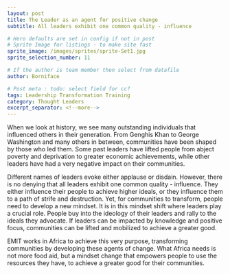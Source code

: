 ```yaml
---
layout: post
title: The Leader as an agent for positive change
subtitle: All leaders exhibit one common quality - influence

# Hero defaults are set in config if not in post
# Sprite Image for listings - to make site fast
sprite_image: /images/sprites/sprite-Set1.jpg
sprite_selection_number: 11

# If the author is team member then select from datafile
author: Borniface

# Post meta : todo: select field for cc?
tags: Leadership Transformation Training
category: Thought Leaders
excerpt_separator: <!--more-->
---
```


When we look at history, we see many outstanding individuals that influenced others in their generation. From Genghis Khan to George Washington and many others in between, communities have been shaped by those who led them. Some past leaders have lifted people from abject poverty and deprivation to greater economic achievements, while other leaders have had a very negative impact on their communities.

Different names of leaders evoke either applause or disdain. However, there is no denying that all leaders exhibit one common quality - influence. They either influence their people to achieve higher ideals, or they influence them to a path of strife and destruction. Yet, for communities to transform, people need to develop a new mindset. It is in this mindset shift where leaders play a crucial role. People buy into the ideology of their leaders and rally to the ideals they advocate. If leaders can be impacted by knowledge and positive focus, communities can be lifted and mobilized to achieve a greater good.

EMIT works in Africa to achieve this very purpose, transforming communities by developing these agents of change. What Africa needs is not more food aid, but a mindset change that empowers people to use the resources they have, to achieve a greater good for their communities.